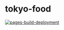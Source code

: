 # tokyo-food
[![pages-build-deployment](https://github.com/minhnd90/tokyo-food/actions/workflows/pages/pages-build-deployment/badge.svg?branch=main)](https://github.com/minhnd90/tokyo-food/actions/workflows/pages/pages-build-deployment)
